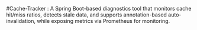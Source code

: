 #Cache-Tracker : 
A Spring Boot-based diagnostics tool that monitors cache hit/miss ratios, detects stale data, and supports annotation-based auto-invalidation, while exposing metrics via Prometheus for monitoring.

